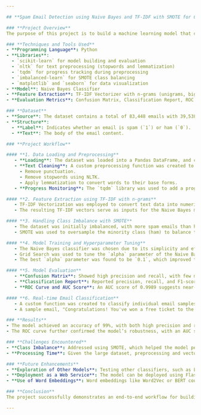 ```yaml
---

## **Spam Email Detection using Naive Bayes and TF-IDF with SMOTE for Class Balancing**

### **Project Overview**
The purpose of this project is to build a machine learning model that classifies emails as either "Spam" or "Ham" (non-spam). The project utilizes a large dataset of emails and leverages Natural Language Processing (NLP) techniques combined with a Naive Bayes classifier to create an accurate and efficient spam detection system. To ensure fair representation of both classes, SMOTE (Synthetic Minority Over-sampling Technique) is applied to balance the dataset, allowing the model to better distinguish between spam and ham emails.

### **Techniques and Tools Used**
- **Programming Language**: Python
- **Libraries**: 
  - `scikit-learn` for model building and evaluation
  - `nltk` for text preprocessing (stopwords and lemmatization)
  - `tqdm` for progress tracking during preprocessing
  - `imbalanced-learn` for SMOTE class balancing
  - `matplotlib` and `seaborn` for data visualization
- **Model**: Naive Bayes Classifier
- **Feature Extraction**: TF-IDF Vectorizer with n-grams (unigrams, bigrams, and trigrams)
- **Evaluation Metrics**: Confusion Matrix, Classification Report, ROC Curve, and AUC Score

### **Dataset**
- **Source**: The dataset contains a total of 83,448 emails with 39,538 labeled as ham and 43,910 labeled as spam.
- **Structure**:
  - **Label**: Indicates whether an email is spam (`1`) or ham (`0`).
  - **Text**: The body of the email content.

### **Project Workflow**

#### **1. Data Loading and Preprocessing**
   - **Loading**: The dataset was loaded into a Pandas DataFrame, and column names were standardized (`label` to `spam` and `text`).
   - **Text Cleaning**: A custom preprocessing function was created to:
     - Remove punctuation.
     - Remove stopwords using NLTK.
     - Apply lemmatization to convert words to their base forms.
   - **Progress Monitoring**: The `tqdm` library was used to add a progress bar to monitor the preprocessing of over 80,000 emails.

#### **2. Feature Extraction using TF-IDF with n-grams**
   - TF-IDF Vectorization was employed to convert text data into numerical format. To capture more context within the emails, bi-grams and tri-grams were included.
   - The resulting TF-IDF vectors serve as inputs for the Naive Bayes model.

#### **3. Handling Class Imbalance with SMOTE**
   - The dataset was initially imbalanced, with more spam emails than ham.
   - SMOTE was used to oversample the minority class (ham) to balance the dataset, which helps in reducing bias and improving the model's ability to generalize.

#### **4. Model Training and Hyperparameter Tuning**
   - The Naive Bayes classifier was chosen due to its simplicity and effectiveness for text classification.
   - Grid Search was used to tune the `alpha` parameter of the Naive Bayes classifier, optimizing for recall to ensure spam detection is prioritized.
   - The best `alpha` parameter was found to be `0.1`, which improved the model's recall rate.

#### **5. Model Evaluation**
   - **Confusion Matrix**: Showed high precision and recall, with few misclassifications (42 false positives and 202 false negatives out of 17,564 predictions).
   - **Classification Report**: Reported precision, recall, and F1-score of 0.99 for both spam and ham classes, indicating excellent model performance.
   - **ROC Curve and AUC Score**: An AUC score of 0.9989 suggests near-perfect discrimination between spam and ham emails.

#### **6. Real-time Email Classification**
   - A custom function was created to classify individual email samples. This function preprocesses new emails, vectorizes them using the trained TF-IDF model, and applies the Naive Bayes classifier to predict if the email is spam or ham.
   - A sample email, "Congratulations! You've won a free ticket to the Bahamas. Click here to claim your prize," was classified as spam, confirming the model's ability to generalize to new, unseen data.

### **Results**
- The model achieved an accuracy of 99%, with both high precision and recall. It effectively balances the trade-off between catching spam emails and minimizing false positives.
- The ROC curve further confirmed the model’s robustness, with an AUC score nearing 1.0, indicating a reliable spam detection system.

### **Challenges Encountered**
- **Class Imbalance**: Addressed using SMOTE, which helped the model perform well without bias towards the majority class.
- **Processing Time**: Given the large dataset, preprocessing and vectorization took considerable time, mitigated by using progress monitoring with `tqdm`.

### **Future Enhancements**
- **Exploration of Other Models**: Testing other classifiers, such as Logistic Regression, SVM, or ensemble methods (e.g., Random Forests), could yield further improvements in classification performance.
- **Deployment as a Web Service**: The model can be deployed using Flask or FastAPI for real-time spam detection on email platforms.
- **Use of Word Embeddings**: Word embeddings like Word2Vec or BERT could be integrated to capture more semantic information from the text, potentially improving accuracy further.

### **Conclusion**
The project successfully demonstrates an end-to-end workflow for building a spam detection model using NLP and machine learning techniques. The use of TF-IDF, Naive Bayes, and SMOTE provided a robust solution for accurately classifying spam emails, with strong generalization capabilities validated on new inputs. This project showcases the potential of machine learning to improve email security by efficiently filtering out spam.

--- 
```

